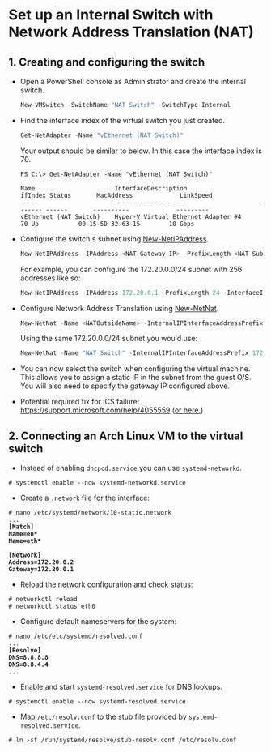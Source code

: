 # Set up an Internal Switch with Network Address Translation (NAT)

## 1. Creating and configuring the switch

- Open a PowerShell console as Administrator and create the internal switch.

    ```powershell
    New-VMSwitch -SwitchName "NAT Switch" -SwitchType Internal
    ```

- Find the interface index of the virtual switch you just created.
    ```powershell
    Get-NetAdapter -Name "vEthernet (NAT Switch)"
    ```

    Your output should be similar to below. In this case the interface index is 70.

    ```console
    PS C:\> Get-NetAdapter -Name "vEthernet (NAT Switch)"

    Name                      InterfaceDescription                    ifIndex Status       MacAddress             LinkSpeed
    ----                      --------------------                    ------- ------       ----------             ---------
    vEthernet (NAT Switch)    Hyper-V Virtual Ethernet Adapter #4          70 Up           00-15-5D-32-63-15        10 Gbps

    ```

- Configure the switch's subnet using [New-NetIPAddress](https://docs.microsoft.com/powershell/module/nettcpip/New-NetIPAddress).

    ```powershell
    New-NetIPAddress -IPAddress <NAT Gateway IP> -PrefixLength <NAT Subnet Prefix Length> -InterfaceIndex <ifIndex>
    ```

    For example, you can configure the 172.20.0.0/24 subnet with 256 addresses like so:

    ```powershell
    New-NetIPAddress -IPAddress 172.20.0.1 -PrefixLength 24 -InterfaceIndex 70
    ```

- Configure Network Address Translation using [New-NetNat](https://docs.microsoft.com/en-us/powershell/module/netnat/New-NetNat).

    ```powershell
    New-NetNat -Name <NATOutsideName> -InternalIPInterfaceAddressPrefix <NAT subnet prefix>
    ```

    Using the same 172.20.0.0/24 subnet you would use:

    ```powershell
    New-NetNat -Name "NAT Switch" -InternalIPInterfaceAddressPrefix 172.20.0.0/24
    ```

- You can now select the switch when configuring the virtual machine. This allows you to assign a static IP in the
  subnet from the guest O/S. You will also need to specify the gateway IP configured above.
  
- Potential required fix for ICS failure: https://support.microsoft.com/help/4055559 ([or here.](https://docs.microsoft.com/en-us/troubleshoot/windows-client/networking/ics-not-work-after-computer-or-service-restart))

## 2. Connecting an Arch Linux VM to the virtual switch

- Instead of enabling `dhcpcd.service` you can use `systemd-networkd`.

```console
# systemctl enable --now systemd-networkd.service
```

- Create a `.network` file for the interface:

<pre><code># nano /etc/systemd/network/10-static.network
...
<b>[Match]
Name=en*
Name=eth*

[Network]
Address=172.20.0.2
Gateway=172.20.0.1
</b></code></pre>

- Reload the network configuration and check status:

```console
# networkctl reload
# networkctl status eth0
```

- Configure default nameservers for the system:

<pre><code># nano /etc/etc/systemd/resolved.conf
...
<b>[Resolve]
DNS=8.8.8.8
DNS=8.8.4.4
</b>...
</code></pre>

- Enable and start `systemd-resolved.service` for DNS lookups.

```console
# systemctl enable --now systemd-resolved.service
```

- Map `/etc/resolv.conf` to the stub file provided by `systemd-resolved.service`.

```console
# ln -sf /run/systemd/resolve/stub-resolv.conf /etc/resolv.conf
```
